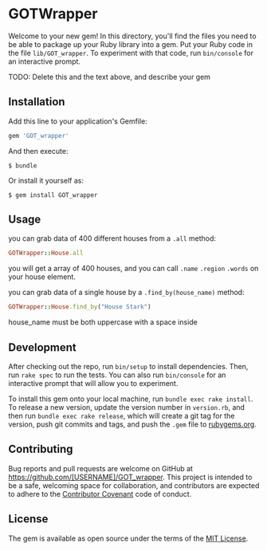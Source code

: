 # GOTWrapper

Welcome to your new gem! In this directory, you'll find the files you need to be able to package up your Ruby library into a gem. Put your Ruby code in the file `lib/GOT_wrapper`. To experiment with that code, run `bin/console` for an interactive prompt.

TODO: Delete this and the text above, and describe your gem

## Installation

Add this line to your application's Gemfile:

```ruby
gem 'GOT_wrapper'
```

And then execute:

    $ bundle

Or install it yourself as:

    $ gem install GOT_wrapper

## Usage

you can grab data of 400 different houses from a `.all` method:

```ruby
GOTWrapper::House.all
```

you will get a array of 400 houses, and you can call `.name` `.region` `.words` on your house element.


you can grab data of a single house by a `.find_by(house_name)` method:

```ruby
GOTWrapper::House.find_by("House Stark")
```
house_name must be both uppercase with a space inside


## Development

After checking out the repo, run `bin/setup` to install dependencies. Then, run `rake spec` to run the tests. You can also run `bin/console` for an interactive prompt that will allow you to experiment.

To install this gem onto your local machine, run `bundle exec rake install`. To release a new version, update the version number in `version.rb`, and then run `bundle exec rake release`, which will create a git tag for the version, push git commits and tags, and push the `.gem` file to [rubygems.org](https://rubygems.org).

## Contributing

Bug reports and pull requests are welcome on GitHub at https://github.com/[USERNAME]/GOT_wrapper. This project is intended to be a safe, welcoming space for collaboration, and contributors are expected to adhere to the [Contributor Covenant](http://contributor-covenant.org) code of conduct.


## License

The gem is available as open source under the terms of the [MIT License](http://opensource.org/licenses/MIT).
